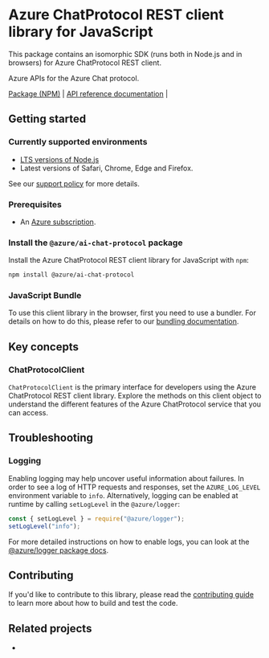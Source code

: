 # Azure ChatProtocol REST client library for JavaScript

This package contains an isomorphic SDK (runs both in Node.js and in browsers) for Azure ChatProtocol REST client.

Azure APIs for the Azure Chat protocol.

[Package (NPM)](https://www.npmjs.com/package/@azure/ai-chat-protocol) |
[API reference documentation](https://docs.microsoft.com/javascript/api/@azure/ai-chat-protocol?view=azure-node-preview) |

## Getting started

### Currently supported environments

- [LTS versions of Node.js](https://github.com/nodejs/release#release-schedule)
- Latest versions of Safari, Chrome, Edge and Firefox.

See our [support policy](https://github.com/Azure/azure-sdk-for-js/blob/main/SUPPORT.md) for more details.

### Prerequisites

- An [Azure subscription][azure_sub].

### Install the `@azure/ai-chat-protocol` package

Install the Azure ChatProtocol REST client library for JavaScript with `npm`:

```bash
npm install @azure/ai-chat-protocol
```



### JavaScript Bundle
To use this client library in the browser, first you need to use a bundler. For details on how to do this, please refer to our [bundling documentation](https://aka.ms/AzureSDKBundling).

## Key concepts

### ChatProtocolClient

`ChatProtocolClient` is the primary interface for developers using the Azure ChatProtocol REST client library. Explore the methods on this client object to understand the different features of the Azure ChatProtocol service that you can access.

## Troubleshooting

### Logging

Enabling logging may help uncover useful information about failures. In order to see a log of HTTP requests and responses, set the `AZURE_LOG_LEVEL` environment variable to `info`. Alternatively, logging can be enabled at runtime by calling `setLogLevel` in the `@azure/logger`:

```javascript
const { setLogLevel } = require("@azure/logger");
setLogLevel("info");
```

For more detailed instructions on how to enable logs, you can look at the [@azure/logger package docs](/tree/main/sdk/core/logger).


## Contributing

If you'd like to contribute to this library, please read the [contributing guide]() to learn more about how to build and test the code.

## Related projects

- []()


[azure_sub]: https://azure.microsoft.com/free/
[azure_portal]: https://portal.azure.com
[defaultazurecredential]: #defaultazurecredential
